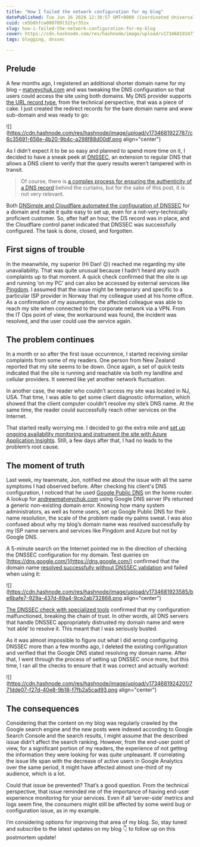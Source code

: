 ```yaml
---
title: "How I failed the network configuration for my blog"
datePublished: Tue Jun 16 2020 12:38:57 GMT+0000 (Coordinated Universal Time)
cuid: cm5b8hfcw000709l52tyr35zx
slug: how-i-failed-the-network-configuration-for-my-blog
cover: https://cdn.hashnode.com/res/hashnode/image/upload/v1734681924771/2659082d-6cf1-4285-97fe-4d0708173af4.png
tags: blogging, dnssec

---
```


## Prelude

A few months ago, I registered an additional shorter domain name for my blog – [matveychuk.com](https://matveychuk.com/) and was tweaking the DNS configuration so that users could access the site using both domains. My DNS provider supports [the URL record type](https://support.dnsimple.com/articles/url-record/), from the technical perspective, that was a piece of cake. I just created the redirect records for the bare domain name and www sub-domain and was ready to go:

![](https://cdn.hashnode.com/res/hashnode/image/upload/v1734681922787/c6c35691-656e-4b20-9b4c-a298f88d00df.png align="center")

As I didn’t expect it to be so easy and planned to spend more time on it, I decided to have a sneak peek at [DNSSEC](https://support.dnsimple.com/articles/dnssec/), an extension to regular DNS that allows a DNS client to verify that the query results weren’t tampered with in transit.

> Of course, there is [a complex process for ensuring the authenticity of a DNS record](https://www.cloudflare.com/dns/dnssec/how-dnssec-works/) behind the curtains, but for the sake of this post, it is not very relevant.

Both [DNSimple and Cloudflare automated the configuration of DNSSEC](https://support.dnsimple.com/articles/cloudflare-ds-record/) for a domain and made it quite easy to set up, even for a not-very-technically proficient customer. So, after half an hour, the DS record was in place, and the Cloudflare control panel indicated that DNSSEC was successfully configured. The task is done, closed, and forgotten.

## First signs of trouble

In the meanwhile, my superior (Hi Dan! 😉) reached me regarding my site unavailability. That was quite unusual because I hadn’t heard any such complaints up to that moment. A quick check confirmed that the site is up and running ‘on my PC’ and can also be accessed by external services like [Pingdom](https://tools.pingdom.com/). I assumed that the issue might be temporary and specific to a particular ISP provider in Norway that my colleague used at his home office. As a confirmation of my assumption, the affected colleague was able to reach my site when connected to the corporate network via a VPN. From the IT Ops point of view, the workaround was found, the incident was resolved, and the user could use the service again.

## The problem continues

In a month or so after the first issue occurrence, I started receiving similar complaints from some of my readers. One person from New Zealand reported that my site seems to be down. Once again, a set of quick tests indicated that the site is running and reachable via both my landline and cellular providers. It seemed like yet another network fluctuation.

In another case, the reader who couldn’t access my site was located in NJ, USA. That time, I was able to get some client diagnostic information, which showed that the client computer couldn’t resolve my site’s DNS name. At the same time, the reader could successfully reach other services on the Internet.

That started really worrying me. I decided to go the extra mile and [set up ongoing availability monitoring and instrument the site with Azure Application Insights](https://andrewmatveychuk.com/how-i-run-my-blog). Still, a few days after that, I had no leads to the problem’s root cause.

## The moment of truth

Last week, my teammate, Jon, notified me about the issue with all the same symptoms I had observed before. After checking his client's DNS configuration, I noticed that he used [Google Public DNS](https://developers.google.com/speed/public-dns) on the home router. A lookup for [andrewmatveychuk.com](https://andrewmatveychuk.com) using Google DNS server IPs returned a generic non-existing domain error. Knowing how many system administrators, as well as home users, set up Google Public DNS for their name resolution, the scale of the problem made my palms sweat. I was also confused about why my blog’s domain name was resolved successfully by my ISP name servers and services like Pingdom and Azure but not by Google DNS.

A 5-minute search on the Internet pointed me in the direction of checking the DNSSEC configuration for my domain. Test queries on [https://dns.google.com/](https://dns.google.com/) confirmed that the domain name [resolved successfully without DNSSEC validation](https://dns.google.com/query?name=andrewmatveychuk.com&type=A&dnssec=false) and failed when using it:

![](https://cdn.hashnode.com/res/hashnode/image/upload/v1734681923585/be6bafe7-929a-437d-89a4-9ce2ab732868.png align="center")

[The DNSSEC check with specialized tools](https://dnssec-analyzer.verisignlabs.com/andrewmatveychuk.com) confirmed that my configuration malfunctioned, breaking the chain of trust. In other words, all DNS servers that handle DNSSEC appropriately distrusted my domain name and were ‘not able’ to resolve it. This meant that I was seriously busted.

As it was almost impossible to figure out what I did wrong configuring DNSSEC more than a few months ago, I deleted the existing configuration and verified that the Google DNS stated resolving my domain name. After that, I went through the process of setting up DNSSEC once more, but this time, I ran all the checks to ensure that it was correct and actually worked:

![](https://cdn.hashnode.com/res/hashnode/image/upload/v1734681924201/771dde07-f27d-40e8-9b18-f7fb2a5cad93.png align="center")

## The consequences

Considering that the content on my blog was regularly crawled by the Google search engine and the new posts were indexed according to Google Search Console and the search results, I might assume that the described issue didn’t affect the search ranking. However, from the end-user point of view, for a significant portion of my readers, the experience of not getting the information they were looking for was quite unpleasant. If correlating the issue life span with the decrease of active users in Google Analytics over the same period, it might have affected almost one-third of my audience, which is a lot.

Could that issue be prevented? That’s a good question. From the technical perspective, that issue reminded me of the importance of having end-user experience monitoring for your services. Even if all ‘server-side’ metrics and logs seem fine, the consumers might still be affected by some weird bug or configuration issue, as in my example.

I’m considering options for improving that area of my blog. So, stay tuned and subscribe to the latest updates on my blog 👇 to follow up on this postmortem update!